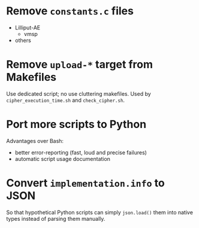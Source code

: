 # Remove `constants.c` files

- Lilliput-AE
    - vmsp
- others

# Remove `upload-*` target from Makefiles

Use dedicated script; no use cluttering makefiles. Used by
`cipher_execution_time.sh` and `check_cipher.sh`.

# Port more scripts to Python

Advantages over Bash:

- better error-reporting (fast, loud and precise failures)
- automatic script usage documentation

# Convert `implementation.info` to JSON

So that hypothetical Python scripts can simply `json.load()` them into
native types instead of parsing them manually.
